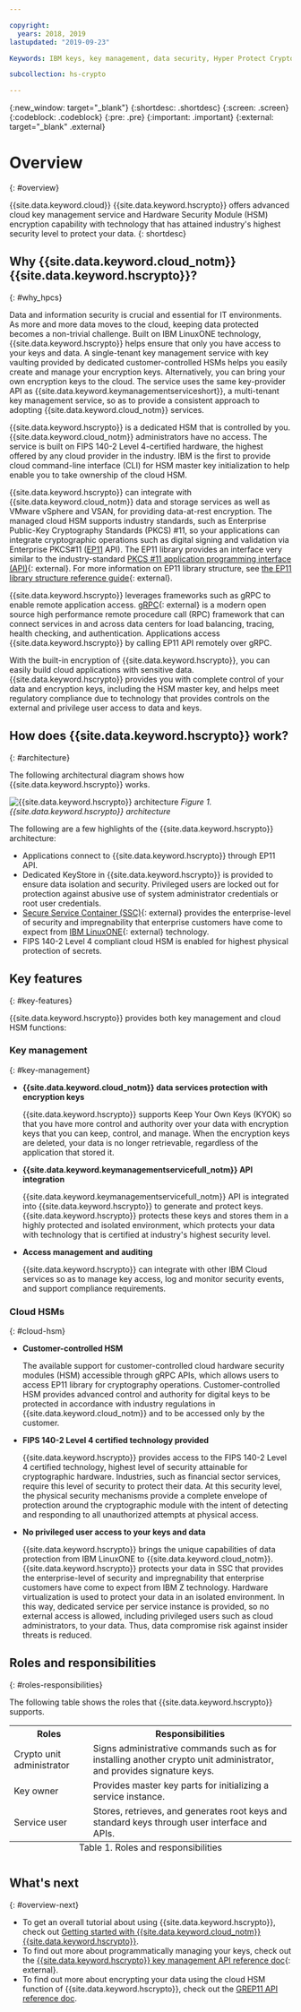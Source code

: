 ```yaml
---

copyright:
  years: 2018, 2019
lastupdated: "2019-09-23"

Keywords: IBM keys, key management, data security, Hyper Protect Crypto Services, Cloud HSM, hardware security module, PKCS11, openSSL, hsm encryption

subcollection: hs-crypto

---
```


{:new_window: target="_blank"}
{:shortdesc: .shortdesc}
{:screen: .screen}
{:codeblock: .codeblock}
{:pre: .pre}
{:important: .important}
{:external: target="_blank" .external}

# Overview
{: #overview}

{{site.data.keyword.cloud}} {{site.data.keyword.hscrypto}} offers advanced cloud key management service and Hardware Security Module (HSM) encryption capability with technology that has attained industry's highest security level to protect your data.
{: shortdesc}

## Why {{site.data.keyword.cloud_notm}} {{site.data.keyword.hscrypto}}?
{: #why_hpcs}

Data and information security is crucial and essential for IT environments. As more and more data moves to the cloud, keeping data protected becomes a non-trivial challenge. Built on IBM LinuxONE technology, {{site.data.keyword.hscrypto}} helps ensure that only you have access to your keys and data. A single-tenant key management service with key vaulting provided by dedicated customer-controlled HSMs helps you easily create and manage your encryption keys. Alternatively, you can bring your own encryption keys to the cloud. The service uses the same key-provider API as {{site.data.keyword.keymanagementserviceshort}}, a multi-tenant key management service, so as to provide a consistent approach to adopting {{site.data.keyword.cloud_notm}} services.

{{site.data.keyword.hscrypto}} is a dedicated HSM that is controlled by you. {{site.data.keyword.cloud_notm}} administrators have no access. The service is built on FIPS 140-2 Level 4-certified hardware, the highest offered by any cloud provider in the industry. IBM is the first to provide cloud command-line interface (CLI) for HSM master key initialization to help enable you to take ownership of the cloud HSM.

{{site.data.keyword.hscrypto}} can integrate with {{site.data.keyword.cloud_notm}} data and storage services as well as VMware vSphere and VSAN, for providing data-at-rest encryption. The managed cloud HSM supports industry standards, such as Enterprise Public-Key Cryptography Standards (PKCS) #11, so your applications can integrate cryptographic operations such as digital signing and validation via Enterprise PKCS#11 ([EP11](/docs/services/hs-crypto?topic=hs-crypto-enterprise_PKCS11_overview) API). The EP11 library provides an interface very similar to the industry-standard [PKCS #11 application programming interface (API)](http://docs.oasis-open.org/pkcs11/pkcs11-base/v2.40/os/pkcs11-base-v2.40-os.html){: external}. For more information on EP11 library structure, see [the EP11 library structure reference guide](https://www.ibm.com/downloads/cas/WXRDPRAN){: external}.

{{site.data.keyword.hscrypto}} leverages frameworks such as gRPC to enable remote application access. [gRPC](https://grpc.io/){: external} is a modern open source high performance remote procedure call (RPC) framework that can connect services in and across data centers for load balancing, tracing, health checking, and authentication. Applications access {{site.data.keyword.hscrypto}} by calling EP11 API remotely over gRPC.

With the built-in encryption of {{site.data.keyword.hscrypto}}, you can easily build cloud applications with sensitive data. {{site.data.keyword.hscrypto}} provides you with complete control of your data and encryption keys, including the HSM master key, and helps meet regulatory compliance due to technology that provides controls on the external and privilege user access to data and keys.

<!-- With {{site.data.keyword.hscrypto}}, your SSL keys are offloaded to a {{site.data.keyword.hscrypto}} instance to ensure security and protection of those sensitive keys. Besides, the certificate lifecycle management gets common approach to manage certificates and offers the visibility to certificate expiration. -->

<!-- {{site.data.keyword.hscrypto}} is the cryptography that {{site.data.keyword.blockchainfull_notm}} Platform is built with. This cryptography mechanism ensures that the blockchain network is running in a highly protected and isolated environment, and accelerates hashing, sign/verify operations, and node-to-node communications in the network. The success of {{site.data.keyword.blockchainfull_notm}} Platform proves the capability and value of {{site.data.keyword.hscrypto}}. -->

## How does {{site.data.keyword.hscrypto}} work?
{: #architecture}

The following architectural diagram shows how {{site.data.keyword.hscrypto}} works.

![{{site.data.keyword.hscrypto}} architecture](/image/architecture.svg "{{site.data.keyword.hscrypto}} architecture")
*Figure 1. {{site.data.keyword.hscrypto}} architecture*  

The following are a few highlights of the {{site.data.keyword.hscrypto}} architecture:
- Applications connect to {{site.data.keyword.hscrypto}} through EP11 API.
- Dedicated KeyStore in {{site.data.keyword.hscrypto}} is provided to ensure data isolation and security. Privileged users are locked out for protection against abusive use of system administrator credentials or root user credentials.
- [Secure Service Container (SSC)](https://www.ibm.com/marketplace/secure-service-container){: external} provides the enterprise-level of security and impregnability that enterprise customers have come to expect from [IBM LinuxONE](https://www.ibm.com/it-infrastructure/linuxone){: external} technology.
- FIPS 140-2 Level 4 compliant cloud HSM is enabled for highest physical protection of secrets.  

## Key features
{: #key-features}

{{site.data.keyword.hscrypto}} provides both key management and cloud HSM functions:

### Key management
{: #key-management}

* **{{site.data.keyword.cloud_notm}} data services protection with encryption keys**

  {{site.data.keyword.hscrypto}} supports Keep Your Own Keys (KYOK) so that you have more control and authority over your data with encryption keys that you can keep, control, and manage. When the encryption keys are deleted, your data is no longer retrievable, regardless of the application that stored it.

* **{{site.data.keyword.keymanagementservicefull_notm}} API integration**

  {{site.data.keyword.keymanagementservicefull_notm}} API is integrated into {{site.data.keyword.hscrypto}} to generate and protect keys. {{site.data.keyword.hscrypto}} protects these keys and stores them in a highly protected and isolated environment, which protects your data with technology that is certified at industry's highest security level.

* **Access management and auditing**

  {{site.data.keyword.hscrypto}} can integrate with other IBM Cloud services so as to manage key access, log and monitor security events, and support compliance requirements.

### Cloud HSMs
{: #cloud-hsm}

* **Customer-controlled HSM**

  The available support for customer-controlled cloud hardware security modules (HSM) accessible through gRPC APIs, which allows users to access EP11 library for cryptography operations. Customer-controlled HSM provides advanced control and authority for digital keys to be protected in accordance with industry regulations in {{site.data.keyword.cloud_notm}} and to be accessed only by the customer.

* **FIPS 140-2 Level 4 certified technology provided**

  {{site.data.keyword.hscrypto}} provides access to the FIPS 140-2 Level 4 certified technology, highest level of security attainable for cryptographic hardware. Industries, such as financial sector services, require this level of security to protect their data. At this security level, the physical security mechanisms provide a complete envelope of protection around the cryptographic module with the intent of detecting and responding to all unauthorized attempts at physical access.

* **No privileged user access to your keys and data**

  {{site.data.keyword.hscrypto}} brings the unique capabilities of data protection from IBM LinuxONE to {{site.data.keyword.cloud_notm}}. {{site.data.keyword.hscrypto}} protects your data in SSC that provides the enterprise-level of security and impregnability that enterprise customers have come to expect from IBM Z technology. Hardware virtualization is used to protect your data in an isolated environment. In this way, dedicated service per service instance is provided, so no external access is allowed, including privileged users such as cloud administrators, to your data. Thus, data compromise risk against insider threats is reduced.

<!-- {{site.data.keyword.hscrypto}} also leverages the ACSP solution that enables remote access to the IBM’s cryptographic coprocessors. ACSP allows for utilization of strong hardware-based cryptography as a service in distributed environments where data security cannot be guaranteed. {{site.data.keyword.hscrypto}} utilizes ACSP as a *network hardware security module (NetHSM)* that provides access to HSM via PKCS#11 standard API.-->

## Roles and responsibilities
{: #roles-responsibilities}

The following table shows the roles that {{site.data.keyword.hscrypto}} supports.

<table>
  <tr>
    <th>Roles</th>
    <th>Responsibilities</th>
  </tr>
  <tr>
    <td>Crypto unit administrator</td>
    <td>
      Signs administrative commands such as for installing another crypto unit administrator, and provides signature keys.
    </td>
  </tr>
  <tr>
    <td>Key owner</td>
    <td>Provides master key parts for initializing a service instance.</td>
  </tr>
  <tr>
    <td>Service user</td>
    <td>Stores, retrieves, and generates root keys and standard keys through user interface and APIs.</td>
  </tr>
  <caption style="caption-side:bottom;">Table 1. Roles and responsibilities</caption>
</table>

## What's next
{: #overview-next}

- To get an overall tutorial about using {{site.data.keyword.hscrypto}}, check out [Getting started with {{site.data.keyword.cloud_notm}} {{site.data.keyword.hscrypto}}](/docs/services/hs-crypto?topic=hs-crypto-get-started).
- To find out more about programmatically managing your keys, check out the [{{site.data.keyword.hscrypto}} key management API reference doc](https://{DomainName}/apidocs/hs-crypto){: external}.
- To find out more about encrypting your data using the cloud HSM function of {{site.data.keyword.hscrypto}}, check out the [GREP11 API reference doc](/docs/services/hs-crypto?topic=hs-crypto-grep11-api-ref).

